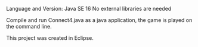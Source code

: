 Language and Version: Java SE 16
	No external libraries are needed
	
Compile and run Connect4.java as a java application, the game is played on the command line.

This project was created in Eclipse. 